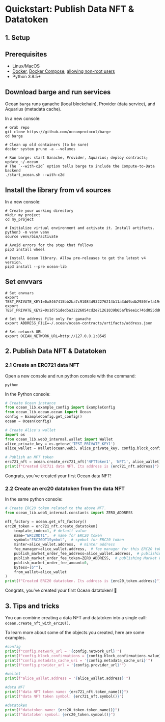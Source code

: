 <!--
Copyright 2022 Ocean Protocol Foundation
SPDX-License-Identifier: Apache-2.0
-->

# Quickstart: Publish Data NFT & Datatoken

## 1. Setup
## Prerequisites

-   Linux/MacOS
-   [Docker](https://docs.docker.com/engine/install/), [Docker Compose](https://docs.docker.com/compose/install/), [allowing non-root users](https://www.thegeekdiary.com/run-docker-as-a-non-root-user/)
-   Python 3.8.5+

## Download barge and run services

Ocean `barge` runs ganache (local blockchain), Provider (data service), and Aquarius (metadata cache).

In a new console:

```console
# Grab repo
git clone https://github.com/oceanprotocol/barge
cd barge

# Clean up old containers (to be sure)
docker system prune -a --volumes

# Run barge: start Ganache, Provider, Aquarius; deploy contracts; update ~/.ocean
# The `--with-c2d` option tells barge to include the Compute-to-Data backend
./start_ocean.sh --with-c2d
```

## Install the library from v4 sources

In a new console:

```console
# Create your working directory
mkdir my_project
cd my_project

# Initialize virtual environment and activate it. Install artifacts.
python3 -m venv venv
source venv/bin/activate

# Avoid errors for the step that follows
pip3 install wheel

# Install Ocean library. Allow pre-releases to get the latest v4 version.
pip3 install --pre ocean-lib
```

## Set envvars
```console
# Set envvars
export TEST_PRIVATE_KEY1=0x8467415bb2ba7c91084d932276214b11a3dd9bdb2930fefa194b666dd8020b99
export TEST_PRIVATE_KEY2=0x1d751ded5a32226054cd2e71261039b65afb9ee1c746d055dd699b1150a5befc

# Set the address file only for ganache
export ADDRESS_FILE=~/.ocean/ocean-contracts/artifacts/address.json

# Set network URL
export OCEAN_NETWORK_URL=http://127.0.0.1:8545
```

## 2. Publish Data NFT & Datatoken

### 2.1 Create an ERC721 data NFT

Open a new console and run python console with the command:
```console
python
```

In the Python console:

```python
# Create Ocean instance
from ocean_lib.example_config import ExampleConfig
from ocean_lib.ocean.ocean import Ocean
config = ExampleConfig.get_config()
ocean = Ocean(config)

# Create Alice's wallet
import os
from ocean_lib.web3_internal.wallet import Wallet
alice_private_key = os.getenv('TEST_PRIVATE_KEY1')
alice_wallet = Wallet(ocean.web3, alice_private_key, config.block_confirmations, config.transaction_timeout)

# Publish an NFT token
erc721_nft = ocean.create_erc721_nft('NFTToken1', 'NFT1', alice_wallet)
print(f"Created ERC721 data NFT. Its address is {erc721_nft.address}")
```

Congrats, you've created your first Ocean data NFT!

### 2.2 Create an erc20 datatoken from the data NFT

In the same python console:
```python
# Create ERC20 token related to the above NFT.
from ocean_lib.web3_internal.constants import ZERO_ADDRESS

nft_factory = ocean.get_nft_factory()
erc20_token = erc721_nft.create_datatoken(
    template_index=1, # default value
    name="ERC20DT1",  # name for ERC20 token
    symbol="ERC20DT1Symbol",  # symbol for ERC20 token
    minter=alice_wallet.address,  # minter address
    fee_manager=alice_wallet.address,  # fee manager for this ERC20 token
    publish_market_order_fee_address=alice_wallet.address,  # publishing Market Address
    publish_market_order_fee_token=ZERO_ADDRESS,  # publishing Market Fee Token
    publish_market_order_fee_amount=0,
    bytess=[b""],
    from_wallet=alice_wallet
)
print(f"Created ERC20 datatoken. Its address is {erc20_token.address}")
```

Congrats, you've created your first Ocean datatoken! 🐋

## 3. Tips and tricks

You can combine creating a data NFT and datatoken into a single call: `ocean.create_nft_with_erc20()`.

To learn more about some of the objects you created, here are some examples.
```python
#config
print(f"config.network_url = '{config.network_url}'")
print(f"config.block_confirmations = {config.block_confirmations.value}")
print(f"config.metadata_cache_uri = '{config.metadata_cache_uri}'")
print(f"config.provider_url = '{config.provider_url}'")

#wallet
print(f"alice_wallet.address = '{alice_wallet.address}'")

#data NFT
print(f"data NFT token name: {erc721_nft.token_name()}")
print(f"data NFT token symbol: {erc721_nft.symbol()}")

#datatoken
print(f"datatoken name: {erc20_token.token_name()}")
print(f"datatoken symbol: {erc20_token.symbol()}")
```
